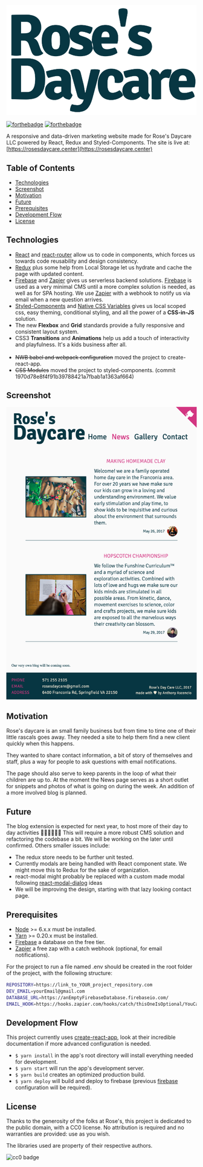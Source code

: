 ![Rose's Daycare](/public/logo.svg?raw=true)

[![forthebadge](http://forthebadge.com/images/badges/made-with-crayons.svg)](http://forthebadge.com)
[![forthebadge](http://forthebadge.com/images/badges/built-with-love.svg)](http://forthebadge.com)

A responsive and data-driven marketing website made for Rose's Daycare LLC powered by React, Redux and Styled-Components. The site is live at: [https://rosesdaycare.center](https://rosesdaycare.center)

## Table of Contents
- [Technologies](#technologies)
- [Screenshot](#screenshot)
- [Motivation](#motivation)
- [Future](#future)
- [Prerequisites](#prerequisites)
- [Development Flow](#development)
- [License](#license)

## Technologies
<div id='technologies'/>

* [React] and [react-router] allow us to code in components, which forces us towards code reusability and design consistency.
* [Redux] plus some help from Local Storage let us hydrate and cache the page with updated content.
* [Firebase] and [Zapier] gives us serverless backend solutions. [Firebase] is used as a very minimal CMS until a more complex solution is needed, as well as for SPA hosting. We use [Zapier] with a webhook to notify us via email when a new question arrives.
* [Styled-Components] and [Native CSS Variables] gives us local scoped css, easy theming, conditional styling, and all the power of a **CSS-in-JS** solution.
* The new **Flexbox** and **Grid** standards provide a fully responsive and consistent layout system.
* CSS3 **Transitions** and **Animations** help us add a touch of interactivity and playfulness. It's a kids business after all.
<br><br/>
* ~~NWB babel and webpack configuration~~ moved the project to create-react-app.
* ~~CSS Modules~~ moved the project to styled-components. (commit 1970d78e8f4f91b39788421a7fbab1a1363af664)

## Screenshot
<div id='screenshot'/>

![Screenshot](/public/screenshot.png?raw=true)


## Motivation
<div id='motivation'/>

Rose's daycare is an small family business but from time to time one of their little rascals goes away. They needed a site to help them find a new client quickly when this happens.

They wanted to share contact information, a bit of story of themselves and staff, plus a way for people to ask questions with email notifications.

The page should also serve to keep parents in the loop of what their children are up to. At the moment the News page serves as a short outlet for snippets and photos of what is going on during the week. An addition of a more involved blog is planned.

## Future
<div id='future'/>

The blog extension is expected for next year, to host more of their day to day activities :steam_locomotive::train::train::train::train::train: This will require a more robust CMS solution and refactoring the codebase a bit. We will be working on the later until confirmed. Others smaller issues include:
* The redux store needs to be further unit tested.
* Currently modals are being handled with React component state. We might move this to Redux for the sake of organization.
* react-modal might probably be replaced with a custom made modal following [react-modal-dialog] ideas
* We will be improving the design, starting with that lazy looking contact page.


## Prerequisites
<div id='prerequisites'/>

* [Node] >= 6.x.x must be installed.
* [Yarn] >= 0.20.x must be installed.
* [Firebase] a database on the free tier.
* [Zapier] a free zap with a catch webhook (optional, for email notifications).

For the project to run a file named .env should be created in the root folder of the project, with the following structure:
```bash
REPOSITORY=https://link_to_YOUR_project_repository.com
DEV_EMAIL=yourEmail@gmail.com
DATABASE_URL=https://anEmptyFirebaseDatabase.firebaseio.com/
EMAIL_HOOK=https://hooks.zapier.com/hooks/catch/thisOneIsOptional/YouCanIncludeAZapierCatchHookHere/
```


## Development Flow
<div id='development'/>

This project currently uses [create-react-app], look at their incredible documentation if more advanced configuration is needed.
* `$ yarn install` in the app's root directory will install everything needed for development.
* `$ yarn start` will run the app's development server.
* `$ yarn build` creates an optimized production build.
* `$ yarn deploy` will build and deploy to firebase (previous [firebase] configuration will be required).


## License
<div id='license'/>

Thanks to the generosity of the folks at Rose's, this project is dedicated to the public domain, with a CC0 license. No attribution is required and no warranties are provided: use as you wish.

The libraries used are property of their respective authors.

![cc0 badge](https://mirrors.creativecommons.org/presskit/buttons/88x31/svg/cc-zero.svg)

[react-modal-dialog]: https://github.com/qimingweng/react-modal-dialog
[react]: https://github.com/facebook/react
[redux]: https://github.com/reactjs/redux
[zapier]: https://zapier.com/
[create-react-app]: https://github.com/facebookincubator/create-react-app
[react-router]: https://github.com/ReactTraining/react-router
[nwb]: https://github.com/insin/nwb
[firebase]: https://firebase.google.com/docs/reference/rest/database/
[styled-components]: https://github.com/styled-components/styled-components/
[Native CSS Variables]: https://developer.mozilla.org/en-US/docs/Web/CSS/Using_CSS_variables
[node]: http://nodejs.org/
[yarn]: http://yarnpkg.com/
